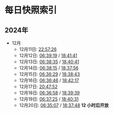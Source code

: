 # 每日快照索引

## 2024年

- 12月
  - 12月11日: [22:57:26](202412/1122.md)
  - 12月12日: [06:39:19](202412/1206.md) / [18:41:41](202412/1218.md)
  - 12月13日: [06:38:35](202412/1306.md) / [18:40:41](202412/1318.md)
  - 12月14日: [06:38:15](202412/1406.md) / [18:37:56](202412/1418.md)
  - 12月15日: [06:36:29](202412/1506.md) / [18:38:43](202412/1518.md)
  - 12月16日: [06:36:46](202412/1606.md) / [18:42:17](202412/1618.md)
  - 12月17日: [20:47:52](202412/1720.md)
  - 12月18日: [06:36:58](202412/1806.md) / [18:39:39](202412/1818.md)
  - 12月19日: [06:37:25](202412/1906.md) / [18:40:31](202412/1918.md)
  - 12月20日: [06:35:07](202412/2006.md) / [18:37:48](202412/2018.md) **12 小时后开放**